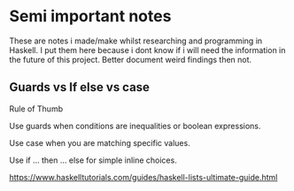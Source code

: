 # Semi important notes

These are notes i made/make whilst researching and programming in Haskell.
I put them here because i dont know if i will need the information in the future of this project.
Better document weird findings then not.

## Guards vs If else vs case

Rule of Thumb

Use guards when conditions are inequalities or boolean expressions.

Use case when you are matching specific values.

Use if … then … else for simple inline choices.

https://www.haskelltutorials.com/guides/haskell-lists-ultimate-guide.html